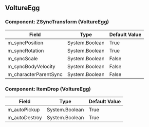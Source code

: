 ## VoltureEgg

### Component: ZSyncTransform (VoltureEgg)

|Field|Type|Default Value|
|-----|----|-------------|
|m_syncPosition|System.Boolean|True|
|m_syncRotation|System.Boolean|True|
|m_syncScale|System.Boolean|False|
|m_syncBodyVelocity|System.Boolean|False|
|m_characterParentSync|System.Boolean|False|

### Component: ItemDrop (VoltureEgg)

|Field|Type|Default Value|
|-----|----|-------------|
|m_autoPickup|System.Boolean|True|
|m_autoDestroy|System.Boolean|True|

